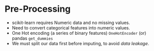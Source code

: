 # Pre-Processing

- scikit-learn requires Numeric data and no missing values.
- Need to convert categorical features into numeric values.
- One Hot encoding (a series of binary features) `OneHotEncoder` (or) pandas `get_dummies`
- We must split our data first before imputing, to avoid _data leakage_.  
